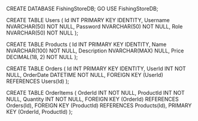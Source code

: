 CREATE DATABASE FishingStoreDB;
GO
USE FishingStoreDB;

CREATE TABLE Users (
    Id INT PRIMARY KEY IDENTITY,
    Username NVARCHAR(50) NOT NULL,
    Password NVARCHAR(50) NOT NULL,
    Role NVARCHAR(50) NOT NULL
);

CREATE TABLE Products (
    Id INT PRIMARY KEY IDENTITY,
    Name NVARCHAR(100) NOT NULL,
    Description NVARCHAR(MAX) NULL,
    Price DECIMAL(18, 2) NOT NULL
);

CREATE TABLE Orders (
    Id INT PRIMARY KEY IDENTITY,
    UserId INT NOT NULL,
    OrderDate DATETIME NOT NULL,
    FOREIGN KEY (UserId) REFERENCES Users(Id)
);

CREATE TABLE OrderItems (
    OrderId INT NOT NULL,
    ProductId INT NOT NULL,
    Quantity INT NOT NULL,
    FOREIGN KEY (OrderId) REFERENCES Orders(Id),
    FOREIGN KEY (ProductId) REFERENCES Products(Id),
    PRIMARY KEY (OrderId, ProductId)
);
